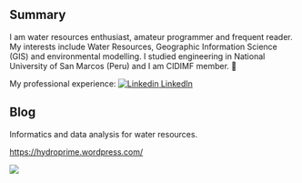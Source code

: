 ## Summary

I am water resources enthusiast, amateur programmer and frequent reader. My interests include Water Resources, Geographic Information Science (GIS) and environmental modelling. I studied engineering in National University of San Marcos (Peru) and I am CIDIMF member. :wolf: 

My professional experience: [![Linkedin](https://i.stack.imgur.com/gVE0j.png) LinkedIn](https://www.linkedin.com/in/geomar-paul-perales-apaico/)

## Blog

Informatics and data analysis for water resources.

https://hydroprime.wordpress.com/

![](http://estruyf-github.azurewebsites.net/api/VisitorHit?user=estruyf&repo=github-visitors-badge&countColorcountColor&countColor=navy)

